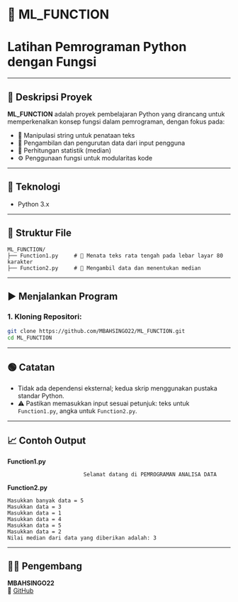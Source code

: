 # 📝 ML_FUNCTION 
# Latihan Pemrograman Python dengan Fungsi
---

## 📖 Deskripsi Proyek

**ML_FUNCTION** adalah proyek pembelajaran Python yang dirancang untuk memperkenalkan konsep fungsi dalam pemrograman, dengan fokus pada:

- 📝 Manipulasi string untuk penataan teks  
- 🔢 Pengambilan dan pengurutan data dari input pengguna  
- 🧮 Perhitungan statistik (median)  
- ⚙️ Penggunaan fungsi untuk modularitas kode

---

## 🧠 Teknologi

- Python 3.x

---

## 📂 Struktur File

```
ML_FUNCTION/
├── Function1.py     # 📝 Menata teks rata tengah pada lebar layar 80 karakter
├── Function2.py     # 🔢 Mengambil data dan menentukan median
```

---

## ▶️ Menjalankan Program

### 1. Kloning Repositori:

```bash
git clone https://github.com/MBAHSINGO22/ML_FUNCTION.git
cd ML_FUNCTION
```

---

## 🟢 Catatan

- Tidak ada dependensi eksternal; kedua skrip menggunakan pustaka standar Python.
- ⚠️ Pastikan memasukkan input sesuai petunjuk: teks untuk `Function1.py`, angka untuk `Function2.py`.

---

## 📈 Contoh Output

**Function1.py**
```
                        Selamat datang di PEMROGRAMAN ANALISA DATA                        
```

**Function2.py**
```
Masukkan banyak data = 5
Masukkan data = 3
Masukkan data = 1
Masukkan data = 4
Masukkan data = 5
Masukkan data = 2
Nilai median dari data yang diberikan adalah: 3
```

---

## 👨‍💻 Pengembang

**MBAHSINGO22**  
🔗 [GitHub](https://github.com/MBAHSINGO22)
